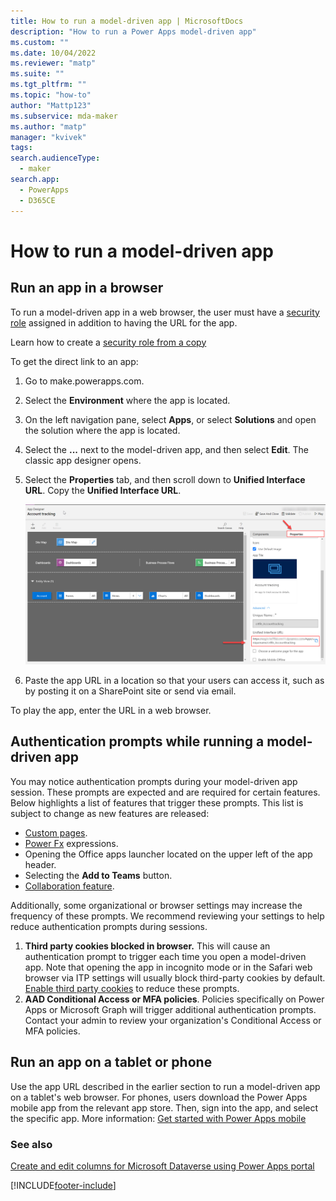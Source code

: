 ```yaml
---
title: How to run a model-driven app | MicrosoftDocs
description: "How to run a Power Apps model-driven app"
ms.custom: ""
ms.date: 10/04/2022
ms.reviewer: "matp"
ms.suite: ""
ms.tgt_pltfrm: ""
ms.topic: "how-to"
author: "Mattp123"
ms.subservice: mda-maker
ms.author: "matp"
manager: "kvivek"
tags: 
search.audienceType: 
  - maker
search.app: 
  - PowerApps
  - D365CE
---
```

# How to run a model-driven app

## Run an app in a browser

To run a model-driven app in a web browser, the user must have a [security role](../model-driven-apps/model-driven-app-glossary.md#security-role) assigned in addition to having the URL for the app.

Learn how to create a [security role from a copy](../model-driven-apps/share-model-driven-app.md#copy-a-security-role-to-create-a-new-one)

To get the direct link to an app:

1. Go to make.powerapps.com.
1. Select  the **Environment** where the app is located.
1. On the left navigation pane, select **Apps**, or select **Solutions** and open the solution where the app is located.
1. Select the **...** next to the model-driven app, and then select **Edit**. The classic app designer opens.
1. Select the **Properties** tab, and then scroll down to **Unified Interface URL**. Copy the **Unified Interface URL**.

   !["Acquiring the link for a model-driven app"](media/unified-interface-url.png "Acquiring the link for a model-driven app")
1. Paste the app URL in a location so that your users can access it, such as by posting it on a SharePoint site or send via email.

To play the app, enter the URL in a web browser.

## Authentication prompts while running a model-driven app

You may notice authentication prompts during your model-driven app session. These prompts are expected and are required for certain features. Below highlights a list of features that trigger these prompts. This list is subject to change as new features are released: 

- [Custom pages](model-app-page-overview.md).
- [Power Fx](commanding-use-powerfx.md) expressions.
- Opening the Office apps launcher located on the upper left of the app header.
- Selecting the **Add to Teams** button.
- [Collaboration feature](../../user/collaboration.md).

Additionally, some organizational or browser settings may increase the frequency of these prompts. We recommend reviewing your settings to help reduce authentication prompts during sessions.

1. **Third party cookies blocked in browser.** This will cause an authentication prompt to trigger each time you open a model-driven app. Note that opening the app in incognito mode or in the Safari web browser via ITP settings will usually block third-party cookies by default. [Enable third party cookies](../../troubleshooting-startup-issues.md) to reduce these prompts.
1. **AAD Conditional Access or MFA policies**. Policies specifically on Power Apps or Microsoft Graph will trigger additional authentication prompts. Contact your admin to review  your organization's Conditional Access or MFA policies.

## Run an app on a tablet or phone

Use the app URL described in the earlier section to run a model-driven app on a tablet's web browser. For phones, users download the Power Apps mobile app from the relevant app store. Then, sign into the app, and select the specific app. More information: [Get started with Power Apps mobile](../../mobile/run-powerapps-on-mobile.md)

### See also

[Create and edit columns for Microsoft Dataverse using Power Apps portal](../data-platform/create-edit-field-portal.md)

[!INCLUDE[footer-include](../../includes/footer-banner.md)]
